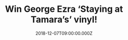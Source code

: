 ---
campaign-uuid: "c-53f4d3ac-3b17-4660-a62c-de54f36c37a9"
type: "Competition"
category: "Music"
date: "2018-12-07T09:00:00.000Z"
end-date: "2019-01-07T23:59:00.000Z"
disable-form: false
is_promoted: false
has_entry_page: true
title: "Win George Ezra ‘Staying at Tamara’s’ vinyl!"
competition-description: "<p>George Ezra returns with his highly anticipated sophomore\
  \ album Staying At Tamara’s. Three years after the release of his 4x platinum, number\
  \ one debut album Wanted On Voyage, George returns with a collection of “songs about\
  \ escapism, dreaming, anxieties and love. We are giving away his brand new album\
  \ on vinyl edition to one of our lucky members!</p>\n<p>Want to enjoy George Ezra’\
  s new tunes? Click below for a chance to win!</p>\n"
hero-header: "Win George Ezra ‘Staying at Tamara’s’ vinyl!"
terms-confirmation: "N/A"
banner-img: "https://assets.expresslyapp.com/asset-ee6fdea3-ac5f-4e52-8f6a-f5f8d8de73f6.jpg"
logo-left-href: "aaa.nme.com"
logo-left-image: "https://assets.expresslyapp.com/asset-5d7c9130-9c35-4e1f-ba3e-f21691c72bd9.jpg"
logo-left-title: "NME AAA"
bg-image-hero: "https://assets.expresslyapp.com/asset-5668fc72-be99-4a55-9e6a-303feac9560d.jpg"
bg-image-first: "https://assets.expresslyapp.com/asset-3ebc479a-cb70-46d7-a0ee-45bf076692fe.jpg"
section1-content: "<p>Uninhibited, feel-good new single ‘Paradise’ previews the new\
  \ album and is available now to stream and download Just like Wanted On Voyage,\
  \ Staying At Tamara’s was written, created and inspired by George’s travels, including\
  \ spells on the Isle of Skye; at a pig farm in Norfolk; in a former cornflour shed\
  \ in Kent; a converted cow shed in north Wales; and in an Airbnb in Barcelona owned\
  \ by the Tamara of the album’s title. The result is a finger-snapping, brass-blaring,\
  \ wind-in-the-hair album that shines with positivity and encouragement, alongside\
  \ moments of more subdued reflection.</p>\n<p>This album is a MUST! Enter the form\
  \ below for a chance to win and it could be coming home with you! Good luck!</p>\n"
entry-title: "Win George Ezra ‘Staying at Tamara’s’ vinyl!"
entry-content: "<p>Enter the draw to win George Ezra ‘Staying at Tamara’s’ vinyl by\
  \ completing the form below before 23:59 on 7th of January 2019.</p>\n"
has-winner: true
winner-title: "CONGRATULATIONS to Vicky who won the incredible album from George Ezra!"
winner-banner: "https://assets.expresslyapp.com/asset-d6527878-fe11-45ae-a04e-5a74e190b568.jpg"
prize-description: "George Ezra ‘Staying at Tamara’s’ vinyl."
special-conditions: "Multiple entries are allowed up to one every day.\r\nThis competition\
  \ is also available on: http://club.expressly.io/competitons/george-ezra-tamara-vinyl"
country-restrictions:
- "GB"
---